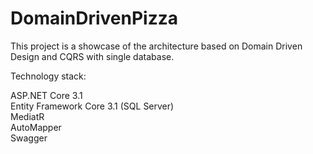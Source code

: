 # DomainDrivenPizza

This project is a showcase of the architecture based on Domain Driven Design and CQRS with single database.

Technology stack:

ASP.NET Core 3.1\
Entity Framework Core 3.1 (SQL Server)\
MediatR\
AutoMapper\
Swagger
